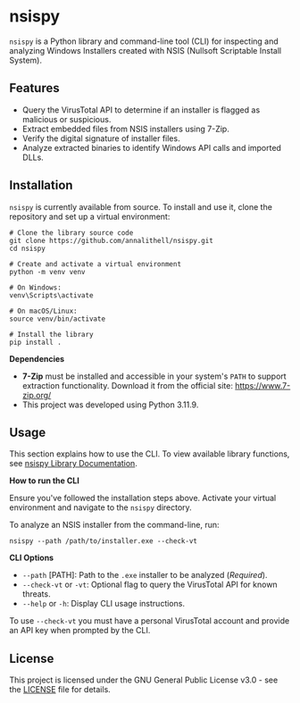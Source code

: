 # nsispy 

`nsispy` is a Python library and command-line tool (CLI) for inspecting and analyzing Windows Installers created with NSIS (Nullsoft Scriptable Install System). 

## Features
- Query the VirusTotal API to determine if an installer is flagged as malicious or suspicious.
- Extract embedded files from NSIS installers using 7-Zip.
- Verify the digital signature of installer files.
- Analyze extracted binaries to identify Windows API calls and imported DLLs.

## Installation

`nsispy` is currently available from source. To install and use it, clone the repository and set up a virtual environment:

```
# Clone the library source code
git clone https://github.com/annalithell/nsispy.git
cd nsispy

# Create and activate a virtual environment
python -m venv venv

# On Windows:
venv\Scripts\activate

# On macOS/Linux:
source venv/bin/activate

# Install the library
pip install .
```

**Dependencies**
- **7-Zip** must be installed and accessible in your system's `PATH` to support extraction functionality. Download it from the official site: https://www.7-zip.org/ 
- This project was developed using Python 3.11.9. 

## Usage

This section explains how to use the CLI. To view available library functions, see [nsispy Library Documentation](docs/library.md). 

**How to run the CLI**

Ensure you've followed the installation steps above. Activate your virtual environment and navigate to the `nsispy` directory. 

To analyze an NSIS installer from the command-line, run:
   
`nsispy --path /path/to/installer.exe --check-vt`

**CLI Options**
- `--path` [PATH]: Path to the `.exe` installer to be analyzed (*Required*).
- `--check-vt` or `-vt`: Optional flag to query the VirusTotal API for known threats.
- `--help` or `-h`: Display CLI usage instructions.

To use `--check-vt` you must have a personal VirusTotal account and provide an API key when prompted by the CLI.

## License
This project is licensed under the GNU General Public License v3.0 - see the [LICENSE](./LICENSE) file for details.

